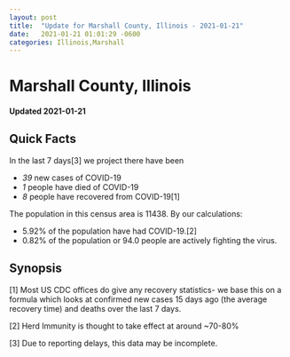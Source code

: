 ```yaml
---
layout: post
title:  "Update for Marshall County, Illinois - 2021-01-21"
date:   2021-01-21 01:01:29 -0600
categories: Illinois,Marshall
---
```


# Marshall County, Illinois
#### Updated 2021-01-21

## Quick Facts

In the last 7 days[3] we project there have been
- *39* new cases of COVID-19
- *1* people have died of COVID-19
- *8* people have recovered from COVID-19[1]

The population in this census area is 11438. By our calculations:
- 5.92% of the population have had COVID-19.[2]
- 0.82% of the population or 94.0 people are actively fighting the virus.

## Synopsis




[1] Most US CDC offices do give any recovery statistics- we base this on a formula which looks at confirmed new cases
15 days ago (the average recovery time) and deaths over the last 7 days.

[2] Herd Immunity is thought to take effect at around ~70-80%

[3] Due to reporting delays, this data may be incomplete.
 
    